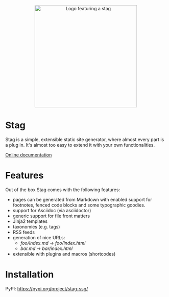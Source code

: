 <p align="center">
  <a href="https://git.goral.net.pl/stag">
    <img alt="Logo featuring a stag" src="https://git.goral.net.pl/stag.git/plain/doc/stag.png" width="320"/>
  </a>
</p>

# Stag

Stag is a simple, extensible static site generator, where almost every part
is a plug in. It's almost too easy to extend it with your own
functionalities.

[Online documentation](https://pages.goral.net.pl/stag)

# Features

Out of the box Stag comes with the following features:

- pages can be generated from Markdown with enabled support for footnotes,
  fenced code blocks and some typographic goodies.
- support for Asciidoc (via asciidoctor)
- generic support for file front matters
- Jinja2 templates
- taxonomies (e.g. tags)
- RSS feeds
- generation of nice URLs:
  - _foo/index.md_ → _foo/index.html_
  - _bar.md_ → _bar/index.html_
- extensible with plugins and macros (shortcodes)

# Installation

PyPI: https://pypi.org/project/stag-ssg/
